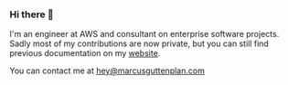 ### Hi there 🤖

I'm an engineer at AWS and consultant on enterprise software projects. Sadly most of my contributions are now private, but you can still find previous documentation on my [website](https://marcusguttenplan.com).

You can contact me at [hey@marcusguttenplan.com](hey@marcusguttenplan.com)


<!--
**marcusguttenplan/marcusguttenplan** is a ✨ _special_ ✨ repository because its `README.md` (this file) appears on your GitHub profile.

Here are some ideas to get you started:

- 🔭 I’m currently working on ...
- 🌱 I’m currently learning ...
- 👯 I’m looking to collaborate on ...
- 🤔 I’m looking for help with ...
- 💬 Ask me about ...
- 📫 How to reach me: ...
- 😄 Pronouns: ...
- ⚡ Fun fact: ...
-->

